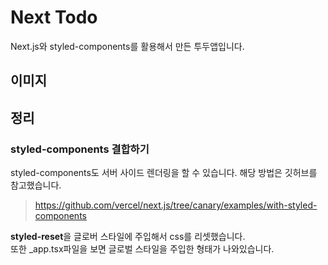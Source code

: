 # Next Todo

Next.js와 styled-components를 활용해서 만든 투두앱입니다.

## 이미지

## 정리

### styled-components 결합하기

styled-components도 서버 사이드 렌더링을 할 수 있습니다. 해당 방법은 깃허브를 참고했습니다.

> https://github.com/vercel/next.js/tree/canary/examples/with-styled-components

**styled-reset**을 글로버 스타일에 주입해서 css를 리셋했습니다.  
또한 \_app.tsx파일을 보면 글로벌 스타일을 주입한 형태가 나와있습니다.
